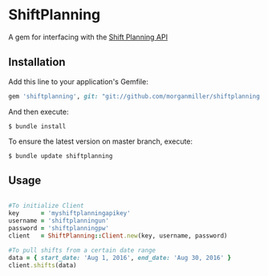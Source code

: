 # ShiftPlanning

A gem for interfacing with the [Shift Planning API](https://www.shiftplanning.com/api/)

## Installation

Add this line to your application's Gemfile:

```ruby
gem 'shiftplanning', git: "git://github.com/morganmiller/shiftplanning.git"
```

And then execute:

    $ bundle install

To ensure the latest version on master branch, execute:

    $ bundle update shiftplanning

## Usage

```ruby

#To initialize Client
key      = 'myshiftplanningapikey'
username = 'shiftplanningun'
password = 'shiftplanningpw'
client   = ShiftPlanning::Client.new(key, username, password)

#To pull shifts from a certain date range
data = { start_date: 'Aug 1, 2016', end_date: 'Aug 30, 2016' }
client.shifts(data)
```
